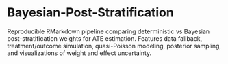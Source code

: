 # Bayesian-Post-Stratification
Reproducible RMarkdown pipeline comparing deterministic vs Bayesian post-stratification weights for ATE estimation. Features data fallback, treatment/outcome simulation, quasi-Poisson modeling, posterior sampling, and visualizations of weight and effect uncertainty.
